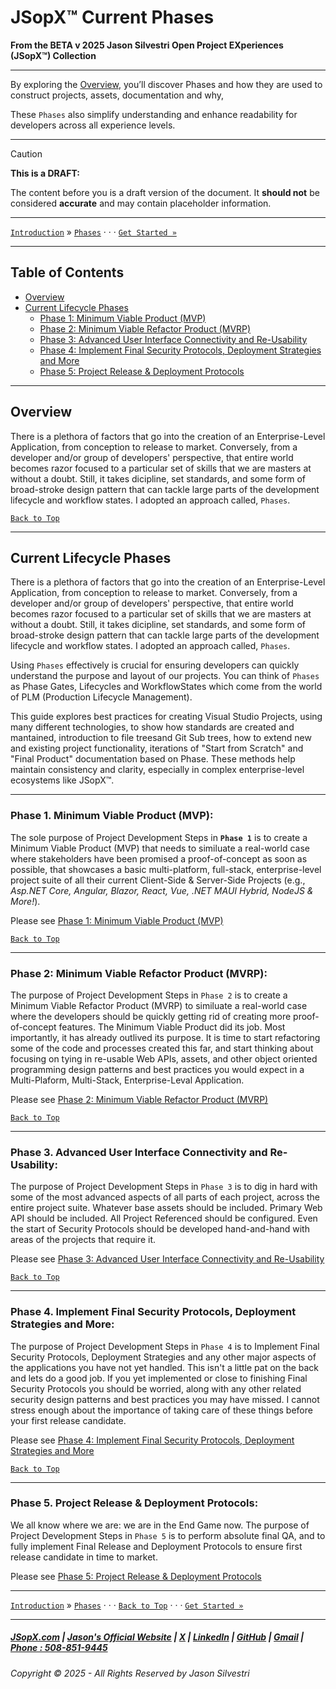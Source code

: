﻿# JSopX™ Current Phases


**From the ﻿BETA v 2025 Jason Silvestri Open Project EXperiences (JSopX™) Collection**

---


By exploring the [Overview](#overview), you’ll discover Phases and how they are used to construct projects, assets, documentation and why, 

These `Phases` also simplify understanding and enhance readability for developers across all experience levels.

---

> [!CAUTION]
> **This is a DRAFT:**
> 
> The content before you is a draft version of the document. It **should not** be considered **accurate** and may contain placeholder information.
>

---

[`Introduction`](./Introduction/) »  [`Phases`](./Phases.md) · · · [`Get Started »`](./Phases/Phase-1.md)

---

## Table of Contents

- [Overview](#overview)
- [Current Lifecycle Phases](#current-lifecycle-phases)
  - [Phase 1: Minimum Viable Product (MVP)](#phase-1-minimum-viable-product-mvp)
  - [Phase 2: Minimum Viable Refactor Product (MVRP)](#phase-2-minimum-viable-refactor-product-mvrp)
  - [Phase 3: Advanced User Interface Connectivity and Re-Usability](#phase-3-advanced-user-interface-connectivity-and-re-usability)
  - [Phase 4: Implement Final Security Protocols, Deployment Strategies and More](#phase-4-implement-final-security-protocols-deployment-strategies-and-more)
  - [Phase 5: Project Release & Deployment Protocols](#phase-5-project-release--deployment-protocols)

---

## **Overview**

There is a plethora of factors that go into the creation of an Enterprise-Level Application, from conception to release to market. Conversely, from a developer and/or group of developers' perspective, that entire world becomes razor focused to a particular set of skills that we are masters at without a doubt. Still, it takes dicipline, set standards, and some form of broad-stroke design pattern that can tackle large parts of the development lifecycle and workflow states. I adopted an approach called, `Phases`.

[`Back to Top`](#table-of-contents)

---

## **Current Lifecycle Phases**

There is a plethora of factors that go into the creation of an Enterprise-Level Application, from conception to release to market. Conversely, from a developer and/or group of developers' perspective, that entire world becomes razor focused to a particular set of skills that we are masters at without a doubt. Still, it takes dicipline, set standards, and some form of broad-stroke design pattern that can tackle large parts of the development lifecycle and workflow states. I adopted an approach called, `Phases`.

Using `Phases` effectively is crucial for ensuring developers can quickly understand the purpose and layout of our projects. You can think of `Phases` as Phase Gates, Lifecycles and WorkflowStates which come from the world of PLM (Production Lifecycle Management). 

This guide explores best practices for creating Visual Studio Projects, using many different technologies, to show how standards are created and mantained, introduction to file treesand Git Sub trees, how to extend new and existing project functionality, iterations of "Start from Scratch" and "Final Product" documentation based on Phase. These methods help maintain consistency and clarity, especially in complex enterprise-level ecosystems like JSopX™.

---

### **Phase 1. Minimum Viable Product (MVP):**  

The sole purpose of Project Development Steps in **`Phase 1`** is to create a Minimum Viable Product (MVP) that needs to similuate a real-world case where stakeholders have been promised a proof-of-concept as soon as possible, that showcases a basic multi-platform, full-stack, enterprise-level project suite of all their current Client-Side & Server-Side Projects (e.g., _Asp.NET Core, Angular, Blazor, React, Vue, .NET MAUI Hybrid, NodeJS & More!_). 

Please see [Phase 1: Minimum Viable Product (MVP)](./Phases/Phase-1.md)

[`Back to Top`](#table-of-contents)

---

### **Phase 2: Minimum Viable Refactor Product (MVRP):** 

The purpose of Project Development Steps in `Phase 2` is to create a Minimum Viable Refactor Product (MVRP) to similuate a real-world case where the developers should be quickly getting rid of creating more proof-of-concept features. The Minimum Viable Product did its job. Most importantly, it has already outlived its purpose. It is time to start refactoring some of the code and processes created this far, and start thinking about focusing on tying in re-usable Web APIs, assets, and other object oriented programming design patterns and best practices you would expect in a Multi-Plaform, Multi-Stack, Enterprise-Leval Application.

Please see [Phase 2: Minimum Viable Refactor Product (MVRP)](./Phases/Phase-2.md)

[`Back to Top`](#table-of-contents)

---

### **Phase 3. Advanced User Interface Connectivity and Re-Usability:** 

The purpose of Project Development Steps in `Phase 3` is to dig in hard with some of the most advanced aspects of all parts of each project, across the entire project suite. Whatever base assets should be included. Primary Web API should be included. All Project Referenced should be configured. Even the start of Security Protocols should be developed hand-and-hand with areas of the projects that require it.

Please see [Phase 3: Advanced User Interface Connectivity and Re-Usability](./Phases/Phase-3.md)

[`Back to Top`](#table-of-contents)

---

### **Phase 4. Implement Final Security Protocols, Deployment Strategies and More:** 

The purpose of Project Development Steps in `Phase 4` is to Implement Final Security Protocols, Deployment Strategies and any other major aspects of the applications you have not yet handled. This isn't a little pat on the back and lets do a good job. If you yet implemented or close to finishing Final Security Protocols you should be worried, along with any other related security design patterns and best practices you may have missed. I cannot stress enough about the importance of taking care of these things before your first release candidate.

Please see [Phase 4: Implement Final Security Protocols, Deployment Strategies and More](./Phases/Phase-4.md)

[`Back to Top`](#table-of-contents)

---

### **Phase 5. Project Release & Deployment Protocols:** 

We all know where we are: we are in the End Game now. The purpose of Project Development Steps in `Phase 5` is to perform absolute final QA, and to fully implement Final Release and Deployment Protocols to ensure first release candidate in time to market.

Please see [Phase 5: Project Release & Deployment Protocols](./Phases/Phase-5.md)
	
---

[`Introduction`](./Introduction/) »  [`Phases`](./Phases.md) · · · [`Back to Top`](#table-of-contents) · · · [`Get Started »`](./Phases/Phase-1.md)

---


##### [JSopX.com](https://www.jsopx.com/) | [Jason's Official Website](https://www.jsilvestri.com/) | [X](https://www.x.com/JasonSilvestri) | [LinkedIn](http://www.linkedin.com/in/JasonSilvestri) | [GitHub](https://github.com/JasonSilvestri) | [Gmail](mailto:therealjasonsilvestri@gmail.com) | [Phone : 508-851-9445](phoneto:508-851-9445)

###### Copyright © 2025 - All Rights Reserved by Jason Silvestri

